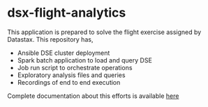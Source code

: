 # dsx-flight-analytics

This application is prepared to solve the flight exercise assigned by Datastax. This repository has,
* Ansible DSE cluster deployment
* Spark batch application to load and query DSE
* Job run script to orchestrate operations
* Exploratory analysis files and queries
* Recordings of end to end execution

Complete documentation about this efforts is available [here](https://github.com/sureshsivva/dsx-flight-analytics/blob/master/analysis/datastax_flight_exercise_documentation_v1.doc)
